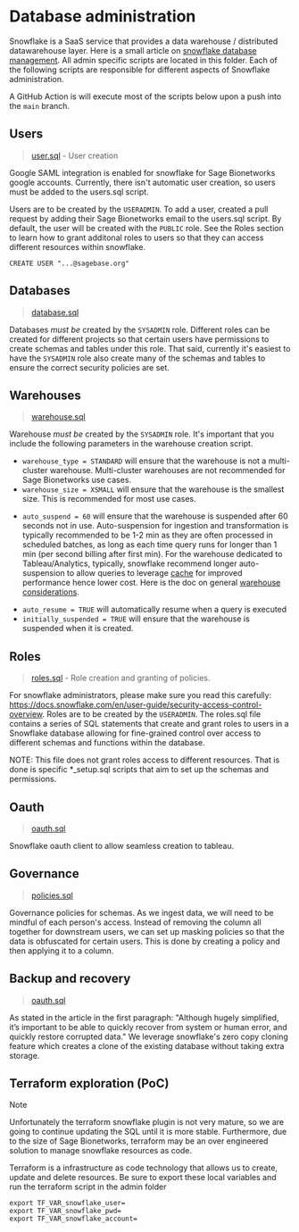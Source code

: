 # Database administration

Snowflake is a SaaS service that provides a data warehouse / distributed datawarehouse layer.  Here is a small article on [snowflake database management](https://community.snowflake.com/s/article/Database-Administration-on-Snowflake). All admin specific scripts are located in this folder. Each of the following scripts are responsible for different aspects of Snowflake administration.

A GitHub Action is will execute most of the scripts below upon a push into the `main` branch.

## Users

> [user.sql](users.sql) - User creation

Google SAML integration is enabled for snowflake for Sage Bionetworks google accounts. Currently, there isn't automatic user creation, so users must be added to the users.sql script.

Users are to be created by the `USERADMIN`.  To add a user, created a pull request by adding their Sage Bionetworks email to the users.sql script.  By default, the user will be created with the `PUBLIC` role.  See the Roles section to learn how to grant additonal roles to users so that they can access different resources within snowflake.

```
CREATE USER "...@sagebase.org"
```

## Databases

> [database.sql](databases.sql)

Databases _must be_ created by the `SYSADMIN` role. Different roles can be created for different projects so that certain users have permissions to create schemas and tables under this role. That said, currently it's easiest to have the `SYSADMIN` role also create many of the schemas and tables to ensure the correct security policies are set.

## Warehouses

> [warehouse.sql](warehouses.sql)

Warehouse _must be_ created by the `SYSADMIN` role.  It's important that you include the following parameters in the warehouse creation script.
* `warehouse_type = STANDARD` will ensure that the warehouse is not a multi-cluster warehouse.  Multi-cluster warehouses are not recommended for Sage Bionetworks use cases.
* `warehouse_size = XSMALL` will ensure that the warehouse is the smallest size.  This is recommended for most use cases.
- `auto_suspend = 60` will ensure that the warehouse is suspended after 60 seconds not in use. Auto-suspension for ingestion and transformation is typically recommended to be 1-2 min as they are often processed in scheduled batches, as long as each time query runs for longer than 1 min (per second billing after first min). For the warehouse dedicated to Tableau/Analytics, typically, snowflake recommend longer auto-suspension to allow queries to leverage [cache](https://docs.snowflake.com/en/user-guide/warehouses-considerations#how-does-warehouse-caching-impact-queries) for improved performance hence lower cost. Here is the doc on general [warehouse considerations](https://docs.snowflake.com/en/user-guide/warehouses-considerations).
* `auto_resume = TRUE` will automatically resume when a query is executed
* `initially_suspended = TRUE` will ensure that the warehouse is suspended when it is created.


## Roles

> [roles.sql](roles.sql) - Role creation and granting of policies.

For snowflake administrators, please make sure you read this carefully: https://docs.snowflake.com/en/user-guide/security-access-control-overview. Roles are to be created by the `USERADMIN`. The roles.sql file contains a series of SQL statements that create and grant roles to users in a Snowflake database allowing for fine-grained control over access to different schemas and functions within the database.

NOTE: This file does not grant roles access to different resources.  That is done is specific *_setup.sql scripts that aim to set up the schemas and permissions.

## Oauth

> [oauth.sql](oauth.sql)

Snowflake oauth client to allow seamless creation to tableau.

## Governance

> [policies.sql](policies.sql)

Governance policies for schemas. As we ingest data, we will need to be mindful of each person's access.  Instead of removing the column all together for downstream users, we can set up masking policies so that the data is obfuscated for certain users.  This is done by creating a policy and then applying it to a column.


## Backup and recovery

> [oauth.sql](backup.sql)

As stated in the article in the first paragraph: "Although hugely simplified, it’s important to be able to quickly recover from system or human error, and quickly restore corrupted data."  We leverage snowflake's zero copy cloning feature which creates a clone of the existing database without taking extra storage.

## Terraform exploration (PoC)

> [!NOTE]
> Unfortunately the terraform snowflake plugin is not very mature, so we are going to continue updating the SQL until it is more stable. Furthermore, due to the size of Sage Bionetworks, terraform may be an over engineered solution to manage snowflake resources as code.

Terraform is a infrastructure as code technology that allows us to create, update and delete resources.  Be sure to export these local variables and run the terraform script in the admin folder

```
export TF_VAR_snowflake_user=
export TF_VAR_snowflake_pwd=
export TF_VAR_snowflake_account=
```
